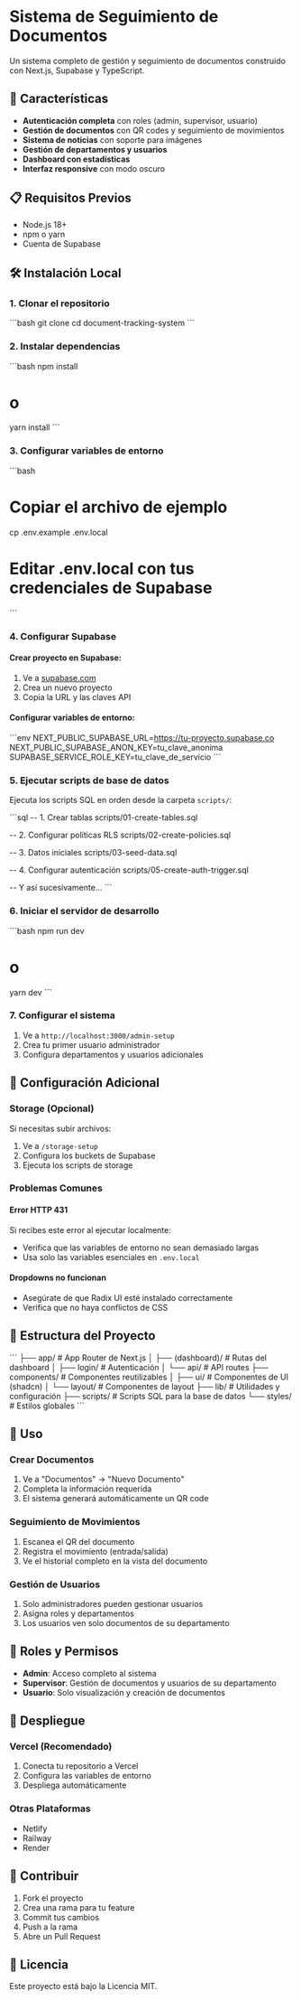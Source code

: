 # Sistema de Seguimiento de Documentos

Un sistema completo de gestión y seguimiento de documentos construido con Next.js, Supabase y TypeScript.

## 🚀 Características

- **Autenticación completa** con roles (admin, supervisor, usuario)
- **Gestión de documentos** con QR codes y seguimiento de movimientos
- **Sistema de noticias** con soporte para imágenes
- **Gestión de departamentos y usuarios**
- **Dashboard con estadísticas**
- **Interfaz responsive** con modo oscuro

## 📋 Requisitos Previos

- Node.js 18+ 
- npm o yarn
- Cuenta de Supabase

## 🛠️ Instalación Local

### 1. Clonar el repositorio
\`\`\`bash
git clone <repository-url>
cd document-tracking-system
\`\`\`

### 2. Instalar dependencias
\`\`\`bash
npm install
# o
yarn install
\`\`\`

### 3. Configurar variables de entorno
\`\`\`bash
# Copiar el archivo de ejemplo
cp .env.example .env.local

# Editar .env.local con tus credenciales de Supabase
\`\`\`

### 4. Configurar Supabase

#### Crear proyecto en Supabase:
1. Ve a [supabase.com](https://supabase.com)
2. Crea un nuevo proyecto
3. Copia la URL y las claves API

#### Configurar variables de entorno:
\`\`\`env
NEXT_PUBLIC_SUPABASE_URL=https://tu-proyecto.supabase.co
NEXT_PUBLIC_SUPABASE_ANON_KEY=tu_clave_anonima
SUPABASE_SERVICE_ROLE_KEY=tu_clave_de_servicio
\`\`\`

### 5. Ejecutar scripts de base de datos

Ejecuta los scripts SQL en orden desde la carpeta `scripts/`:

\`\`\`sql
-- 1. Crear tablas
scripts/01-create-tables.sql

-- 2. Configurar políticas RLS
scripts/02-create-policies.sql

-- 3. Datos iniciales
scripts/03-seed-data.sql

-- 4. Configurar autenticación
scripts/05-create-auth-trigger.sql

-- Y así sucesivamente...
\`\`\`

### 6. Iniciar el servidor de desarrollo
\`\`\`bash
npm run dev
# o
yarn dev
\`\`\`

### 7. Configurar el sistema

1. Ve a `http://localhost:3000/admin-setup`
2. Crea tu primer usuario administrador
3. Configura departamentos y usuarios adicionales

## 🔧 Configuración Adicional

### Storage (Opcional)
Si necesitas subir archivos:
1. Ve a `/storage-setup`
2. Configura los buckets de Supabase
3. Ejecuta los scripts de storage

### Problemas Comunes

#### Error HTTP 431
Si recibes este error al ejecutar localmente:
- Verifica que las variables de entorno no sean demasiado largas
- Usa solo las variables esenciales en `.env.local`

#### Dropdowns no funcionan
- Asegúrate de que Radix UI esté instalado correctamente
- Verifica que no haya conflictos de CSS

## 📁 Estructura del Proyecto

\`\`\`
├── app/                    # App Router de Next.js
│   ├── (dashboard)/       # Rutas del dashboard
│   ├── login/             # Autenticación
│   └── api/               # API routes
├── components/            # Componentes reutilizables
│   ├── ui/               # Componentes de UI (shadcn)
│   └── layout/           # Componentes de layout
├── lib/                  # Utilidades y configuración
├── scripts/              # Scripts SQL para la base de datos
└── styles/               # Estilos globales
\`\`\`

## 🎯 Uso

### Crear Documentos
1. Ve a "Documentos" → "Nuevo Documento"
2. Completa la información requerida
3. El sistema generará automáticamente un QR code

### Seguimiento de Movimientos
1. Escanea el QR del documento
2. Registra el movimiento (entrada/salida)
3. Ve el historial completo en la vista del documento

### Gestión de Usuarios
1. Solo administradores pueden gestionar usuarios
2. Asigna roles y departamentos
3. Los usuarios ven solo documentos de su departamento

## 🔐 Roles y Permisos

- **Admin**: Acceso completo al sistema
- **Supervisor**: Gestión de documentos y usuarios de su departamento
- **Usuario**: Solo visualización y creación de documentos

## 🚀 Despliegue

### Vercel (Recomendado)
1. Conecta tu repositorio a Vercel
2. Configura las variables de entorno
3. Despliega automáticamente

### Otras Plataformas
- Netlify
- Railway
- Render

## 🤝 Contribuir

1. Fork el proyecto
2. Crea una rama para tu feature
3. Commit tus cambios
4. Push a la rama
5. Abre un Pull Request

## 📄 Licencia

Este proyecto está bajo la Licencia MIT.
